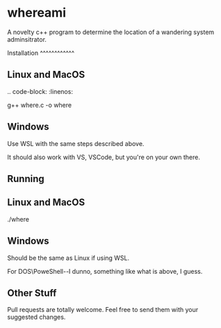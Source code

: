 # whereami

A novelty c++ program to determine the location of a wandering system adminsitrator.

Installation
^^^^^^^^^^^^

Linux and MacOS
---------------

.. code-block:
   :linenos:

   g++ where.c -o where
 
Windows
-------

Use WSL with the same steps described above.

It should also work with VS, VSCode, but you're on your own there.

Running
-------

Linux and MacOS
---------------

./where

Windows
-------

Should be the same as Linux if using WSL.

For DOS\PoweShell--I dunno, something like what is above, I guess.

Other Stuff
-----------

Pull requests are totally welcome.  Feel free to send them with your suggested changes.
